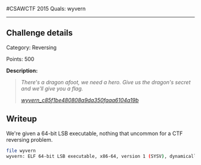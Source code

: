 #CSAWCTF 2015 Quals: wyvern

----------
## Challenge details
Category: Reversing 

Points:   500

**Description:**
>*There's a dragon afoot, we need a hero. Give us the dragon's secret and we'll give you a flag.*
>
>*[wyvern_c85f1be480808a9da350faaa6104a19b](challenge/contacts)*

## Writeup

We're given a 64-bit LSB executable, nothing that uncommon for a CTF reversing problem.

```bash
file wyvern
wyvern: ELF 64-bit LSB executable, x86-64, version 1 (SYSV), dynamically linked, interpreter /lib64/ld-linux-x86-64.so.2, for GNU/Linux 2.6.24, BuildID[sha1]=45f9b5b50d013fe43405dc5c7fe651c91a7a7ee8, not stripped
```
